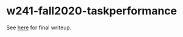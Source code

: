 # w241-fall2020-taskperformance

See [here](https://github.com/jane-hung/w241-fall2020-project/blob/master/ab-results/w241_final_report.pdf) for final writeup.
